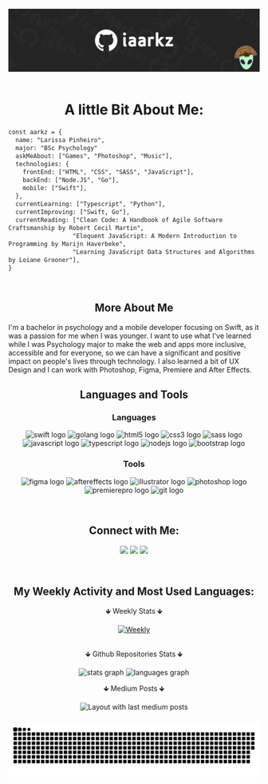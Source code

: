 <div align="center">

![Header](github-header.jpg)
&nbsp;

# A little Bit About Me:

<div align="left">

```
const aarkz = {
  name: "Larissa Pinheiro",
  major: "BSc Psychology"
  askMeAbout: ["Games", "Photoshop", "Music"],
  technologies: {
    frontEnd: ["HTML", "CSS", "SASS", "JavaScript"],
    backEnd: ["Node.JS", "Go"],
    mobile: ["Swift"],
  },
  currentLearning: ["Typescript", "Python"],
  currentImproving: ["Swift, Go"],
  currentReading: ["Clean Code: A Handbook of Agile Software Craftsmanship by Robert Cecil Martin",
                  "Eloquent JavaScript: A Modern Introduction to Programming by Marijn Haverbeke",
                  "Learning JavaScript Data Structures and Algorithms by Loiane Grooner"],
}
```
&nbsp;

</div>

## More About Me
<p align="left">I'm a bachelor in psychology and a mobile developer focusing on Swift, as it was a passion for me when I was younger. I want to use what I've learned while I was Psychology major to make the web and apps more inclusive, accessible and for everyone, so we can have a significant and positive impact on people's lives through technology. I also learned a bit of UX Design and I can work with Photoshop, Figma, Premiere and After Effects.</p>


## Languages and Tools

### Languages

<div align="center">
  <img src="https://cdn.jsdelivr.net/gh/devicons/devicon/icons/swift/swift-original.svg" height="26" width="42" alt="swift logo" />
  <img src="https://cdn.jsdelivr.net/gh/devicons/devicon/icons/go/go-original-wordmark.svg" height="26" width="42" alt="golang logo" />
  <img src="https://cdn.jsdelivr.net/gh/devicons/devicon/icons/html5/html5-original.svg" height="26" width="42" alt="html5 logo" />
  <img src="https://cdn.jsdelivr.net/gh/devicons/devicon/icons/css3/css3-original.svg" height="26" width="42" alt="css3 logo" />
  <img src="https://cdn.jsdelivr.net/gh/devicons/devicon/icons/sass/sass-original.svg" height="26" width="42" alt="sass logo" />
  <img src="https://cdn.jsdelivr.net/gh/devicons/devicon/icons/javascript/javascript-original.svg" height="26" width="42" alt="javascript logo" />
  <img src="https://cdn.jsdelivr.net/gh/devicons/devicon/icons/typescript/typescript-original.svg" height="26" width="42" alt="typescript logo" />
  <img src="https://cdn.jsdelivr.net/gh/devicons/devicon/icons/nodejs/nodejs-original.svg" height="26" width="42" alt="nodejs logo" />
  <img src="https://cdn.jsdelivr.net/gh/devicons/devicon/icons/bootstrap/bootstrap-original.svg" height="26" width="42" alt="bootstrap logo" />
  </div>
  
### Tools

<div align="center">
<img src="https://cdn.jsdelivr.net/gh/devicons/devicon/icons/figma/figma-original.svg" height="26" width="42" alt="figma logo" />
  <img src="https://cdn.jsdelivr.net/gh/devicons/devicon/icons/aftereffects/aftereffects-original.svg" height="26" width="42" alt="aftereffects logo" />
  <img src="https://cdn.jsdelivr.net/gh/devicons/devicon/icons/illustrator/illustrator-plain.svg" height="26" width="42" alt="illustrator logo" />
  <img src="https://cdn.jsdelivr.net/gh/devicons/devicon/icons/photoshop/photoshop-plain.svg" height="26" width="42" alt="photoshop logo" />
  <img src="https://cdn.jsdelivr.net/gh/devicons/devicon/icons/premierepro/premierepro-original.svg" height="26" width="42" alt="premierepro logo" />
  <img src="https://cdn.jsdelivr.net/gh/devicons/devicon/icons/git/git-original.svg" height="26" width="42" alt="git logo" />
</div>

</p>

</details>

&nbsp;

## Connect with Me:

<a href="https://www.linkedin.com/in/larissavspinheiro/" target="_blank"><img src="https://img.shields.io/badge/-larissavspinheiro-blue?style=flat-square&logo=Linkedin&logoColor=white"></a>
<a href="https://twitter.com/_aarkz" target="_blank"><img src="https://img.shields.io/badge/-@_aarkz-1ca0f1?style=flat-square&labelColor=1ca0f1&logo=twitter&logoColor=white"></a>
<a href="https://instagram.com/aarkz"><img src="https://img.shields.io/badge/-@aarkz-D7008A?style=flat-square&labelColor=D7008A&logo=Instagram&logoColor=white" target="_blank"></a>

&nbsp;

## My Weekly Activity and Most Used Languages:

<p>&#129147; Weekly Stats &#129147;</p><a href="https://github.com/anuraghazra/github-readme-stats#wakatime-week-stats"> <img src="https://github-readme-stats-taupe-two.vercel.app/api/wakatime?username=aarkz&hide_title=true&hide_border=true&langs_count=5&bg_color=00000000&text_color=FAF9F6" alt="Weekly"></a> <br><br>
 <p>&#129147; Github Repositories Stats &#129147;</p> 

</div>

<div align="center">
  <img src="https://github-readme-stats.vercel.app/api?hide_title=false&hide_rank=false&show_icons=true&include_all_commits=true&count_private=true&disable_animations=false&theme=compact&hide_title=true&hide_border=true&langs_count=5&bg_color=00000000&text_color=FAF9F6&username=iaarkz" height="150" alt="stats graph"  />
  <img src="https://github-readme-stats.vercel.app/api/top-langs?locale=pt-br&hide_title=false&layout=compact&hide_title=true&hide_border=true&langs_count=5&bg_color=00000000&text_color=FAF9F6&username=iaarkz" height="150" alt="languages graph"  />
</div>

<p align="center">&#129147; Medium Posts &#129147;</p> 

<div align="center">
  <img src="https://github-read-medium-git-main.pahlevikun.vercel.app/latest?limit=4&username=aarkz&theme=dark" alt="Layout with last medium posts"  />
</div>


###
<div align="center" >
<img src="https://github.com/iaarkz/iaarkz/blob/main/snake.svg" />
</div>
